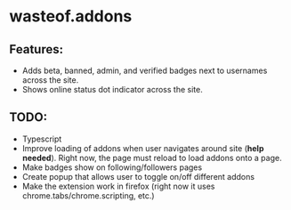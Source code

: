 # wasteof.addons

## Features:
- Adds beta, banned, admin, and verified badges next to usernames across the site.
- Shows online status dot indicator across the site.

## TODO:
- Typescript
- Improve loading of addons when user navigates around site (**help needed**). Right now, the page must reload to load addons onto a page.
- Make badges show on following/followers pages
- Create popup that allows user to toggle on/off different addons
- Make the extension work in firefox (right now it uses chrome.tabs/chrome.scripting, etc.)
